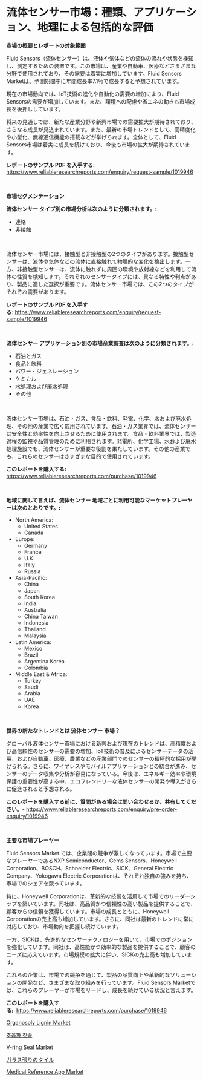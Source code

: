 <p><h1>流体センサー市場：種類、アプリケーション、地理による包括的な評価</h1></p><p><strong>市場の概要とレポートの対象範囲</strong></p>
<p><p>Fluid Sensors（流体センサー）は、液体や気体などの流体の流れや状態を検知し、測定するための装置です。この市場は、産業や自動車、医療などさまざまな分野で使用されており、その需要は着実に増加しています。Fluid Sensors Marketは、予測期間中に年間成長率7.1％で成長すると予想されています。</p><p>現在の市場動向では、IoT技術の進化や自動化の需要の増加により、Fluid Sensorsの需要が増加しています。また、環境への配慮や省エネの動きも市場成長を後押ししています。</p><p>将来の見通しでは、新たな産業分野や新興市場での需要拡大が期待されており、さらなる成長が見込まれています。また、最新の市場トレンドとして、高精度化や小型化、無線通信機能の搭載などが挙げられます。全体として、Fluid Sensors市場は着実に成長を続けており、今後も市場の拡大が期待されています。</p></p>
<p><strong>レポートのサンプル PDF を入手する:</strong> <a href="https://www.reliableresearchreports.com/enquiry/request-sample/1019946">https://www.reliableresearchreports.com/enquiry/request-sample/1019946</a></p>
<p>&nbsp;</p>
<p><strong>市場セグメンテーション</strong></p>
<p><strong>流体センサー タイプ別の市場分析は次のように分類されます。:</strong></p>
<p><ul><li>連絡</li><li>非接触</li></ul></p>
<p>&nbsp;</p>
<p><p>流体センサー市場には、接触型と非接触型の2つのタイプがあります。接触型センサーは、液体や気体などの流体に直接触れて物理的な変化を検出します。一方、非接触型センサーは、流体に触れずに周囲の環境や放射線などを利用して流体の性質を検知します。それぞれのセンサータイプには、異なる特性や利点があり、製品に適した選択が重要です。流体センサー市場では、この2つのタイプがそれぞれ需要があります。</p></p>
<p><strong>レポートのサンプル PDF を入手する:</strong>&nbsp;<a href="https://www.reliableresearchreports.com/enquiry/request-sample/1019946">https://www.reliableresearchreports.com/enquiry/request-sample/1019946</a></p>
<p>&nbsp;</p>
<p><strong> 流体センサー アプリケーション別の市場産業調査は次のように分類されます。:</strong></p>
<p><ul><li>石油とガス</li><li>食品と飲料</li><li>パワー・ジェネレーション</li><li>ケミカル</li><li>水処理および廃水処理</li><li>その他</li></ul></p>
<p>&nbsp;</p>
<p><p>液体センサー市場は、石油・ガス、食品・飲料、発電、化学、水および廃水処理、その他の産業で広く応用されています。石油・ガス業界では、流体センサーは安全性と効率性を向上させるために使用されます。食品・飲料業界では、製造過程の監視や品質管理のために利用されます。発電所、化学工場、水および廃水処理施設でも、流体センサーが重要な役割を果たしています。その他の産業でも、これらのセンサーはさまざまな目的で使用されています。</p></p>
<p><strong>このレポートを購入する:</strong>&nbsp; <a href="https://www.reliableresearchreports.com/purchase/1019946">https://www.reliableresearchreports.com/purchase/1019946</a></p>
<p>&nbsp;</p>
<p><strong>地域に関して言えば、流体センサー 地域ごとに利用可能なマーケットプレーヤーは次のとおりです。:</strong></p>
<p><ul>
    <li>
        North America:
        <ul>
            <li>United States</li>
            <li>Canada</li>
        </ul>
    </li>
    <li>
        Europe:
        <ul>
            <li>Germany</li>
            <li>France</li>
            <li>U.K.</li>
            <li>Italy</li>
            <li>Russia</li>
        </ul>
    </li>
    <li>
        Asia-Pacific:
        <ul>
            <li>China</li>
            <li>Japan</li>
            <li>South Korea</li>
            <li>India</li>
            <li>Australia</li>
            <li>China Taiwan</li>
            <li>Indonesia</li>
            <li>Thailand</li>
            <li>Malaysia</li>
        </ul>
    </li>
    <li>
        Latin America:
        <ul>
            <li>Mexico</li>
            <li>Brazil</li>
            <li>Argentina Korea</li>
            <li>Colombia</li>
        </ul>
    </li>
    <li>
        Middle East & Africa:
        <ul>
            <li>Turkey</li>
            <li>Saudi</li>
            <li>Arabia</li>
            <li>UAE</li>
            <li>Korea</li>
        </ul>
    </li>
    </ul></p>
<p>&nbsp;</p>
<p><strong>世界の新たなトレンドとは 流体センサー 市場？</strong></p>
<p><p>グローバル液体センサー市場における新興および現在のトレンドは、高精度および高信頼性のセンサーの需要の増加、IoT技術の普及によるセンサーデータの活用、および自動車、医療、農業などの産業部門でのセンサーの積極的な採用が挙げられる。さらに、ワイヤレスやモバイルアプリケーションとの統合が進み、センサーのデータ収集や分析が容易になっている。今後は、エネルギー効率や環境保護の重要性が高まる中、エコフレンドリーな液体センサーの開発や導入がさらに促進されると予想される。</p></p>
<p><strong>このレポートを購入する前に、質問がある場合は問い合わせるか、共有してください。</strong>- <a href="https://www.reliableresearchreports.com/enquiry/pre-order-enquiry/1019946">https://www.reliableresearchreports.com/enquiry/pre-order-enquiry/1019946</a></p>
<p>&nbsp;</p>
<p><strong>主要な市場プレーヤー</strong></p>
<p><p>Fluid Sensors Market では、企業間の競争が激しくなっています。市場で主要なプレーヤーであるNXP Semiconductor、Gems Sensors、Honeywell Corporation、BOSCH、Schneider Electric、SICK、General Electric Company、Yokogawa Electric Corporationは、それぞれ独自の強みを持ち、市場でのシェアを競っています。</p><p>特に、Honeywell Corporationは、革新的な技術を活用して市場でのリーダーシップを築いています。同社は、高品質かつ信頼性の高い製品を提供することで、顧客からの信頼を獲得しています。市場の成長とともに、Honeywell Corporationの売上高も増加しています。さらに、同社は最新のトレンドに常に対応しており、市場動向を把握し続けています。</p><p>一方、SICKは、先進的なセンサーテクノロジーを用いて、市場でのポジションを強化しています。同社は、高性能かつ効率的な製品を提供することで、顧客のニーズに応えています。市場規模の拡大に伴い、SICKの売上高も増加しています。</p><p>これらの企業は、市場での競争を通じて、製品の品質向上や革新的なソリューションの開発など、さまざまな取り組みを行っています。Fluid Sensors Marketでは、これらのプレーヤーが市場をリードし、成長を続けている状況と言えます。</p></p>
<p><strong>このレポートを購入する:</strong>&nbsp;&nbsp;<a href="https://www.reliableresearchreports.com/purchase/1019946">https://www.reliableresearchreports.com/purchase/1019946</a></p>
<p><p><a href="https://github.com/Sinjinluong3e0awx2m195k76/Market-Research-Report-List-1/blob/main/organosolv-lignin-market.md">Organosolv Lignin Market</a></p><p><a href="https://github.com/oajzkywllm460/Market-Research-Report-List-1/blob/main/7512729190954.md">초음파 칫솔</a></p><p><a href="https://issuu.com/reportprime-2/docs/v-ring-seal-market-size-2030.pptx">V-ring Seal Market</a></p><p><a href="https://github.com/mreklxf44233/Market-Research-Report-List-1/blob/main/5059877191109.md">ガラス張りのタイル</a></p><p><a href="https://simplistic-meeting-7ee.notion.site/Medical-Reference-App-Market-Size-Furnishes-Valuable-Information-Encompassing-Market-Share-Market-T-d8eaea688f8f4eefb3d49f925fb0ba42">Medical Reference App Market</a></p></p>